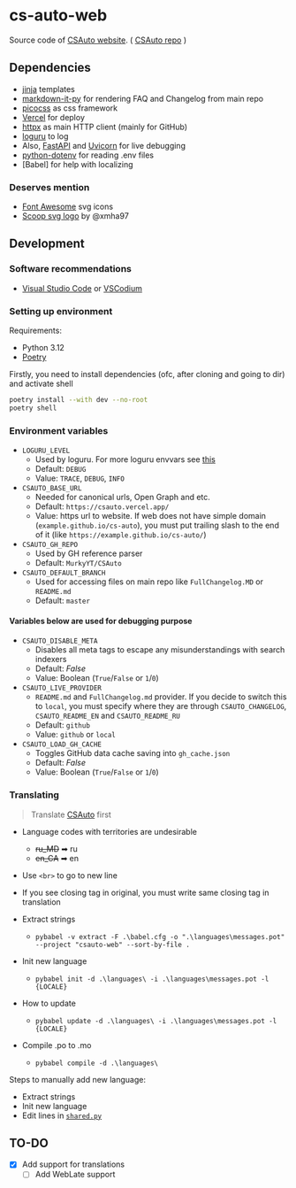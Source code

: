 # cs-auto-web

Source code of [CSAuto website](https://csauto.vercel.app). ( [CSAuto repo](https://github.com/MurkyYT/CSAuto) )

## Dependencies

- [jinja](https://jinja.palletsprojects.com) templates
- [markdown-it-py](https://github.com/executablebooks/markdown-it-py) for rendering FAQ and Changelog from main repo
- [picocss](https://picocss.com) as css framework
- [Vercel](https://vercel.com) for deploy
- [httpx](https://www.python-httpx.org) as main HTTP client (mainly for GitHub)
- [loguru](https://github.com/Delgan/loguru) to log
- Also, [FastAPI](https://fastapi.tiangolo.com) and [Uvicorn](https://www.uvicorn.org) for live debugging
- [python-dotenv](https://github.com/theskumar/python-dotenv) for reading .env files
- [Babel] for help with localizing

### Deserves mention

- [Font Awesome](https://fontawesome.com/) svg icons
- [Scoop svg logo](https://github.com/ScoopInstaller/Scoop/discussions/5516) by @xmha97

## Development

### Software recommendations

- [Visual Studio Code](https://code.visualstudio.com) or [VSCodium](https://vscodium.com)

### Setting up environment

Requirements:

- Python 3.12
- [Poetry](https://python-poetry.org)

Firstly, you need to install dependencies (ofc, after cloning and going to dir) and activate shell

```bash
poetry install --with dev --no-root
poetry shell
```

### Environment variables

- `LOGURU_LEVEL`
  - Used by loguru. For more loguru envvars see [this](https://github.com/Delgan/loguru/blob/master/loguru/_defaults.py)
  - Default: `DEBUG`
  - Value: `TRACE`, `DEBUG`, `INFO`
- `CSAUTO_BASE_URL`
  - Needed for canonical urls, Open Graph and etc.
  - Default: `https://csauto.vercel.app/`
  - Value: https url to website. If web does not have simple domain (`example.github.io/cs-auto`), you must put trailing slash to the end of it (like `https://example.github.io/cs-auto/`)
- `CSAUTO_GH_REPO`
  - Used by GH reference parser
  - Default: `MurkyYT/CSAuto`
- `CSAUTO_DEFAULT_BRANCH`
  - Used for accessing files on main repo like `FullChangelog.MD` or `README.md`
  - Default: `master`

#### Variables below are used for debugging purpose

- `CSAUTO_DISABLE_META`
  - Disables all meta tags to escape any misunderstandings with search indexers
  - Default: *False*
  - Value: Boolean (`True`/`False` or `1`/`0`)
- `CSAUTO_LIVE_PROVIDER`
  - `README.md` and `FullChangelog.md` provider. If you decide to switch this to `local`, you must specify where they are through `CSAUTO_CHANGELOG`, `CSAUTO_README_EN` and `CSAUTO_README_RU`
  - Default: `github`
  - Value: `github` or `local`
- `CSAUTO_LOAD_GH_CACHE`
  - Toggles GitHub data cache saving into `gh_cache.json`
  - Default: *False*
  - Value: Boolean (`True`/`False` or `1`/`0`)

### Translating

> Translate [CSAuto](https://github.com/MurkyYT/CSAuto) first

- Language codes with territories are undesirable
  - ~~ru_MD~~ ➡ ru
  - ~~en_CA~~ ➡ en
- Use `<br>` to go to new line
- If you see closing tag in original, you must write same closing tag in translation

- Extract strings
  - `pybabel -v extract -F .\babel.cfg -o ".\languages\messages.pot" --project "csauto-web" --sort-by-file .`
- Init new language
  - `pybabel init -d .\languages\ -i .\languages\messages.pot -l {LOCALE}`
- How to update
  - `pybabel update -d .\languages\ -i .\languages\messages.pot -l {LOCALE}`
- Compile .po to .mo
  - `pybabel compile -d .\languages\`

Steps to manually add new language:

- Extract strings
- Init new language
- Edit lines in [`shared.py`](https://github.com/MurkyYT/cs-auto/blob/master/scripts/shared.py)

## TO-DO

- [X] Add support for translations
  - [ ] Add WebLate support
